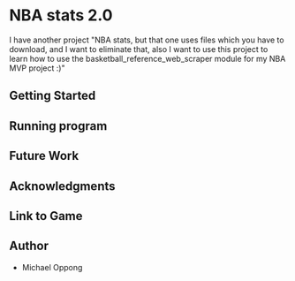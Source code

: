 # NBA stats 2.0
I have another project "NBA stats, but that one uses files which you have to download, and I want to eliminate that, also I want to use this project to learn how to use the basketball_reference_web_scraper module for my NBA MVP project :)"


## Getting Started


## Running program

## Future Work


## Acknowledgments


## Link to Game


## Author
* Michael Oppong

